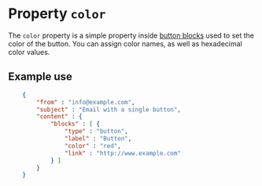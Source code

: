 # Property `color`

The `color` property is a simple property inside
[button blocks](/support/json/block-button) used to set the color of
the button. You can assign color names, as well as hexadecimal color values.

## Example use


````json
    {
        "from" : "info@example.com",
        "subject" : "Email with a single button",
        "content" : {
            "blocks" : [ {
                "type" : "button",
                "label" : "Button",
                "color" : "red",
                "link" : "http://www.example.com"
            } ]
        }
    }
````
